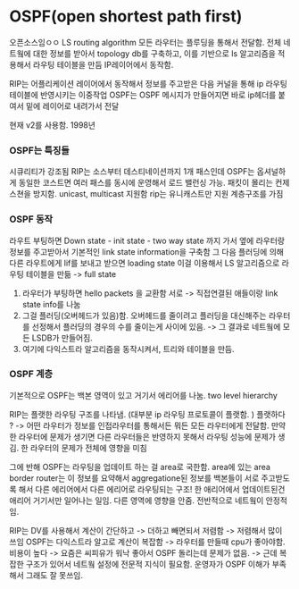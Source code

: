 # OSPF(open shortest path first)

오픈소스임ㅇㅇ
LS routing algorithm
모든 라우터는 플루딩을 통해서 전달함.
전체 네트웤에 대한 정보를 받아서 topology db를 구축하고, 이를 기반으로 ls 알고리즘을 적용해서 라우팅 테이블을 만듬
IP레이어에서 동작함.

RIP는 어플리케이션 레이어에서 동작해서 정보를 주고받은 다음 커널을 통해 ip 라우팅 테이블에 반영시키는 이중작업
OSPF는 OSPF 메시지가 만들어지면 바로 ip헤더를 붙여서 밑에 레이어로 내려가서 전달

현재 v2를 사용함. 1998년

### OSPF는 특징들

시큐리티가 강조됨
RIP는 소스부터 데스티네이션까지 1개 패스인데 OSPF는 옵셔널하게 동일한 코스트면 여러 패스를 동시에 운영해서 로드 밸런싱 가능. 패킷이 몰리는 컨제스쳔을 방지함.
unicast, multicast 지원함
rip는 유니캐스트만 지원
계층구조를 가짐

### OSPF 동작

라우트 부팅하면
Down state - init state - two way state 까지 가서 옆에 라우터랑 정보를 주고받아서 기본적인 link state information을 구축함
그 다음 플러딩에 의해 다른 라우트에게 lif를 보내고 받으면 loading state
이걸 이용해서 LS 알고리즘으로 라우팅 테이블을 만듦 -> full state

1. 라우터가 부팅하면 hello packets 을 교환함 서로 -> 직접연결된 애들이랑 link state info를 나눔
2. 그걸 플러딩(오버헤드가 있음)함. 오버헤드를 줄이려고 플러딩을 대신해주는 라우터를 선정해서 플러딩의 경우의 수를 줄이는게 사이에 있음. -> 그 결과로 네트웤에 모든 LSDB가 만들어짐.
3. 여기에 다익스트라 알고리즘을 동작시켜서, 트리와 테이블을 만듬.

### OSPF 계층

기본적으로 OSPF는 백본 영역이 있고 거기서 에리어를 나눔.
two level hierarchy

RIP는 플랫한 라우팅 구조를 나타냄. (대부분 ip 라우팅 프로토콜이 플랫함. )
플랫하다 ? -> 어떤 라우터가 정보를 인접라우터를 통해서든 뭐든 모든 라우터에게 전달함. 만약 한 라우터에 문제가 생기면 다른 라우터들은 반영하지 못해서 라우팅 성능에 문제가 생김.
한 라우터의 문제가 전체에 영향을 미침

그에 반해 OSPF는 라우팅을 업데이트 하는 걸 area로 국한함. area에 있는 area border router는 이 정보를 요약해서 aggregatione된 정보를 백본들이 서로 주고받도록 해서 다른 에리어에서 다른 에리어로 라우팅되는 구조!
한 애리어에서 업데이트된건 애리어 거기서만 일어나는 일임.
다른 영역에 영향을 안줌. 전반적으로 네트웤이 안정적임.

RIP는 DV를 사용해서 계산이 간단하고 -> 더하고 빼면되서 저렴함 -> 저렴해서 많이 쓰임
OSPF는 다익스트라 알고로 계산이 복잡함 -> 라우터를 만들때 cpu가 좋아야함. 비용이 높다 -> 요즘은 씨피유가 워낙 좋아서 OSPF 돌리는데 문제가 없음. -> 근데 복잡한 구조가 있어서 네트웤 설정에 전문적 지식이 필요함. 운영자가 OSPF 이해가 부족해서 그래도 잘 못쓰임.
